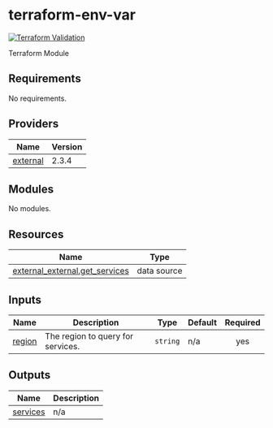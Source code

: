 # terraform-env-var
[![Terraform Validation](https://github.com/HappyPathway/terraform-aws-vpc-services/actions/workflows/terraform.yaml/badge.svg)](https://github.com/HappyPathway/terraform-aws-vpc-services/actions/workflows/terraform.yaml)

Terraform Module

<!-- BEGIN_TF_DOCS -->
## Requirements

No requirements.

## Providers

| Name | Version |
|------|---------|
| <a name="provider_external"></a> [external](#provider\_external) | 2.3.4 |

## Modules

No modules.

## Resources

| Name | Type |
|------|------|
| [external_external.get_services](https://registry.terraform.io/providers/hashicorp/external/latest/docs/data-sources/external) | data source |

## Inputs

| Name | Description | Type | Default | Required |
|------|-------------|------|---------|:--------:|
| <a name="input_region"></a> [region](#input\_region) | The region to query for services. | `string` | n/a | yes |

## Outputs

| Name | Description |
|------|-------------|
| <a name="output_services"></a> [services](#output\_services) | n/a |
<!-- END_TF_DOCS -->
